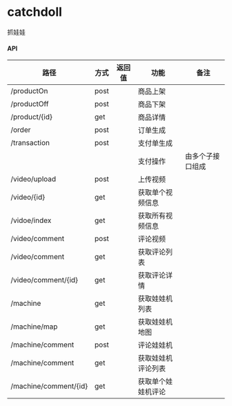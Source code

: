 # catchdoll
抓娃娃

#### API
|路径|方式|返回值|功能|备注|
|---|---|---|----|----|
|/productOn|post||商品上架|
|/productOff|post||商品下架|
|/product/{id}|get||商品详情|
|/order|post||订单生成|
|/transaction|post||支付单生成|
||||支付操作|由多个子接口组成|
|/video/upload|post||上传视频|
|/video/{id}|get||获取单个视频信息|
|/vidoe/index|get||获取所有视频信息|
|/video/comment|post||评论视频|
|/video/comment|get||获取评论列表|
|/video/comment/{id}|get||获取评论详情||
|/machine|get||获取娃娃机列表|
|/machine/map|get||获取娃娃机地图||
|/machine/comment|post||评论娃娃机|
|/machine/comment|get||获取娃娃机评论列表||
|/machine/comment/{id}|get||获取单个娃娃机评论||



